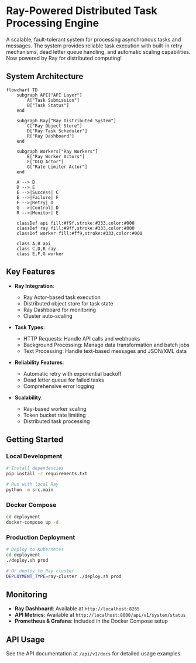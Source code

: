 # Ray-Powered Distributed Task Processing Engine

A scalable, fault-tolerant system for processing asynchronous tasks and messages. The system provides reliable task execution with built-in retry mechanisms, dead letter queue handling, and automatic scaling capabilities. Now powered by Ray for distributed computing!

## System Architecture

```mermaid
flowchart TD
    subgraph API["API Layer"]
        A["Task Submission"]
        B["Task Status"]
    end

    subgraph Ray["Ray Distributed System"]
        C["Ray Object Store"]
        D["Ray Task Scheduler"]
        R["Ray Dashboard"]
    end

    subgraph Workers["Ray Workers"]
        E["Ray Worker Actors"]
        F["DLQ Actor"]
        G["Rate Limiter Actor"]
    end

    A --> D
    D --> E
    E -->|Success| C
    E -->|Failure| F
    F -->|Retry| D
    G -->|Control| D
    R -->|Monitor| E

    classDef api fill:#f9f,stroke:#333,color:#000
    classDef ray fill:#9ff,stroke:#333,color:#000
    classDef worker fill:#ff9,stroke:#333,color:#000
    
    class A,B api
    class C,D,R ray
    class E,F,G worker
```

##  Key Features

- **Ray Integration**:
  - Ray Actor-based task execution
  - Distributed object store for task state
  - Ray Dashboard for monitoring
  - Cluster auto-scaling

- **Task Types**:
  - HTTP Requests: Handle API calls and webhooks
  - Background Processing: Manage data transformation and batch jobs
  - Text Processing: Handle text-based messages and JSON/XML data

- **Reliability Features**:
  - Automatic retry with exponential backoff
  - Dead letter queue for failed tasks
  - Comprehensive error logging

- **Scalability**:
  - Ray-based worker scaling
  - Token bucket rate limiting
  - Distributed task processing

## Getting Started

### Local Development

```bash
# Install dependencies
pip install -r requirements.txt

# Run with local Ray
python -m src.main
```

### Docker Compose

```bash
cd deployment
docker-compose up -d
```

### Production Deployment

```bash
# Deploy to Kubernetes
cd deployment
./deploy.sh prod

# Or deploy to Ray cluster
DEPLOYMENT_TYPE=ray-cluster ./deploy.sh prod
```

## Monitoring

- **Ray Dashboard**: Available at `http://localhost:8265`
- **API Metrics**: Available at `http://localhost:8000/api/v1/system/status`
- **Prometheus & Grafana**: Included in the Docker Compose setup

## API Usage

See the API documentation at `/api/v1/docs` for detailed usage examples.